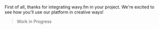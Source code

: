 First of all, thanks for integrating wavy.fm in your project. We're excited to see how you'll use
our platform in creative ways!

> Work in Progress
